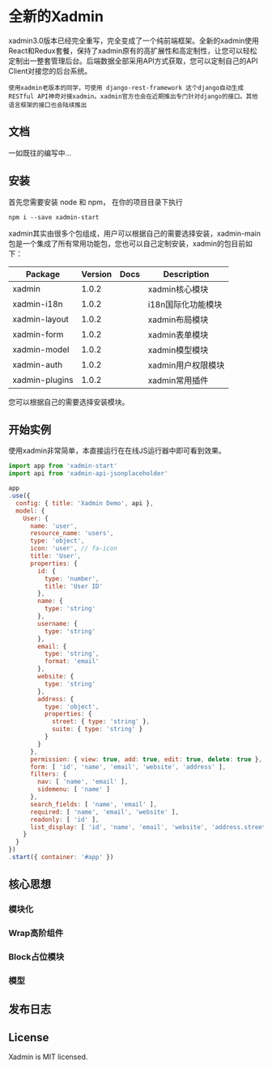 # 全新的Xadmin

xadmin3.0版本已经完全重写，完全变成了一个纯前端框架。全新的xadmin使用React和Redux套餐，保持了xadmin原有的高扩展性和高定制性，让您可以轻松定制出一整套管理后台。后端数据全部采用API方式获取，您可以定制自己的API Client对接您的后台系统。

```
使用xadmin老版本的同学，可使用 django-rest-framework 这个django自动生成RESTful API神奇对接xadmin。xadmin官方也会在近期推出专门针对django的接口。其他语言框架的接口也会陆续推出
```

## 文档

一如既往的编写中...

## 安装

首先您需要安装 node 和 npm， 在你的项目目录下执行

```
npm i --save xadmin-start
```

xadmin其实由很多个包组成，用户可以根据自己的需要选择安装，xadmin-main 包是一个集成了所有常用功能包，您也可以自己定制安装，xadmin的包目前如下：

| Package | Version | Docs | Description |
|---------|---------|------|-------------|
|xadmin|1.0.2||xadmin核心模块|
|xadmin-i18n|1.0.2||i18n国际化功能模块|
|xadmin-layout|1.0.2||xadmin布局模块|
|xadmin-form|1.0.2||xadmin表单模块|
|xadmin-model|1.0.2||xadmin模型模块|
|xadmin-auth|1.0.2||xadmin用户权限模块|
|xadmin-plugins|1.0.2||xadmin常用插件|

您可以根据自己的需要选择安装模块。

## 开始实例

使用xadmin非常简单，本直接运行在在线JS运行器中即可看到效果。

``` js
import app from 'xadmin-start'
import api from 'xadmin-api-jsonplaceholder'

app
.use({
  config: { title: 'Xadmin Demo', api },
  model: {
    User: {
      name: 'user',
      resource_name: 'users',
      type: 'object',
      icon: 'user', // fa-icon
      title: 'User',
      properties: {
        id: {
          type: 'number',
          title: 'User ID'
        },
        name: {
          type: 'string'
        },
        username: {
          type: 'string'
        },
        email: {
          type: 'string',
          format: 'email'
        },
        website: {
          type: 'string'
        },
        address: {
          type: 'object',
          properties: {
            street: { type: 'string' },
            suite: { type: 'string' }
          }
        }
      },
      permission: { view: true, add: true, edit: true, delete: true },
      form: [ 'id', 'name', 'email', 'website', 'address' ],
      filters: {
        nav: [ 'name', 'email' ],
        sidemenu: [ 'name' ]
      },
      search_fields: [ 'name', 'email' ],
      required: [ 'name', 'email', 'website' ],
      readonly: [ 'id' ],
      list_display: [ 'id', 'name', 'email', 'website', 'address.street' ]
    }
  }
})
.start({ container: '#app' })

```

## 核心思想

### 模块化

### Wrap高阶组件

### Block占位模块

### 模型

## 发布日志

## License

Xadmin is MIT licensed.
